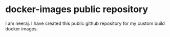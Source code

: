 # docker-images public repository
I am neeraj.
I have created this public github repository for my custom build docker images.
